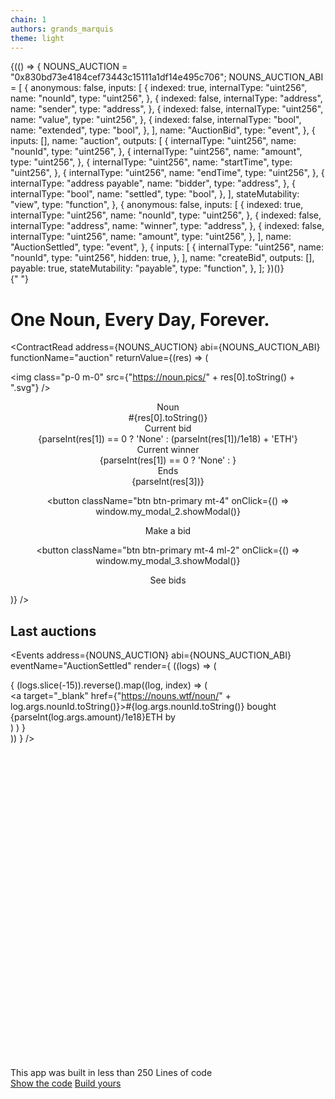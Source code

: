 ```yaml
---
chain: 1
authors: grands_marquis
theme: light
---
```


<div>
  {(() => {
    NOUNS_AUCTION = "0x830bd73e4184cef73443c15111a1df14e495c706";
    NOUNS_AUCTION_ABI = [
      {
        anonymous: false,
        inputs: [
          {
            indexed: true,
            internalType: "uint256",
            name: "nounId",
            type: "uint256",
          },
          {
            indexed: false,
            internalType: "address",
            name: "sender",
            type: "address",
          },
          {
            indexed: false,
            internalType: "uint256",
            name: "value",
            type: "uint256",
          },
          {
            indexed: false,
            internalType: "bool",
            name: "extended",
            type: "bool",
          },
        ],
        name: "AuctionBid",
        type: "event",
      },
      {
        inputs: [],
        name: "auction",
        outputs: [
          {
            internalType: "uint256",
            name: "nounId",
            type: "uint256",
          },
          {
            internalType: "uint256",
            name: "amount",
            type: "uint256",
          },
          {
            internalType: "uint256",
            name: "startTime",
            type: "uint256",
          },
          {
            internalType: "uint256",
            name: "endTime",
            type: "uint256",
          },
          {
            internalType: "address payable",
            name: "bidder",
            type: "address",
          },
          {
            internalType: "bool",
            name: "settled",
            type: "bool",
          },
        ],
        stateMutability: "view",
        type: "function",
      },
      {
        anonymous: false,
        inputs: [
          {
            indexed: true,
            internalType: "uint256",
            name: "nounId",
            type: "uint256",
          },
          {
            indexed: false,
            internalType: "address",
            name: "winner",
            type: "address",
          },
          {
            indexed: false,
            internalType: "uint256",
            name: "amount",
            type: "uint256",
          },
        ],
        name: "AuctionSettled",
        type: "event",
      },
      {
        inputs: [
          {
            internalType: "uint256",
            name: "nounId",
            type: "uint256",
            hidden: true,
          },
        ],
        name: "createBid",
        outputs: [],
        payable: true,
        stateMutability: "payable",
        type: "function",
      },
    ];
  })()}
</div>{" "}

<div>
<div class="p-10" style={{"background-color": "rgb(212,215,225)"}}>

# One Noun, Every Day, Forever.

<ContractRead address={NOUNS_AUCTION}
abi={NOUNS_AUCTION_ABI}
functionName="auction"
returnValue={(res) => (
    <div>
<img class="p-0 m-0" src={"https://noun.pics/" + res[0].toString() + ".svg"} />

  <center>
    <div class="stats shadow w-full">
  
  <div class="stat place-items-center">
    <div class="stat-title">Noun</div>
    <div class="stat-value ">#{res[0].toString()}</div>
  </div>
  
  <div class="stat place-items-center">
    <div class="stat-title">Current bid</div>
    <div class="stat-value ">{parseInt(res[1]) == 0 ? 'None' : (parseInt(res[1])/1e18) + 'ETH'} </div>
  </div>
  
  <div class="stat place-items-center">
    <div class="stat-title">Current winner</div>
    <div class="stat-value ">{parseInt(res[1]) == 0 ? 'None' :  <AddressDisplay address={res[4]} />}</div>
  </div>

  <div class="stat place-items-center">
    <div class="stat-title">Ends</div>
    <div class="stat-value "><Moment fromNow unix>{parseInt(res[3])}</Moment></div>
  </div>  
</div>

<button
  className="btn btn-primary mt-4"
  onClick={() => window.my_modal_2.showModal()}
>
  Make a bid
</button>
<dialog id="my_modal_2" className="modal">
  <form method="dialog" className="modal-box">
    <h3 className="font-bold text-lg">
      Make your bid for #{res[0].toString()}
    </h3>
    <ContractWrite
      address={NOUNS_AUCTION}
      abi={NOUNS_AUCTION_ABI}
      functionName="createBid"
      args={[res[0].toString()]}
      valueAmount={parseInt(res[1]) / 1e18 + 0.1}
      valueFieldName="Bid amount (ETH)"
      buttonText="Bid"
    />
  </form>
  <form method="dialog" className="modal-backdrop">
    <button>close</button>
  </form>
</dialog>

<button
  className="btn btn-primary mt-4 ml-2"
  onClick={() => window.my_modal_3.showModal()}
>
  See bids
</button>
<dialog id="my_modal_3" className="modal">
  <form method="dialog" className="modal-box">
    <h3 className="font-bold text-lg">Bids for #{res[0].toString()}</h3>
    <Events
      address={NOUNS_AUCTION}
      abi={NOUNS_AUCTION_ABI}
      eventName="AuctionBid"
      args={{ nounId: res[0].toString() }}
      render={(logs) => (
        <div>
          {logs.reverse().map((log) => (
            <div key={log.transactionHash}>
              <AddressDisplay address={log.args.sender} /> made a bid of{" "}
              <strong>{parseInt(log.args["value"]) / 1e18} ETH</strong> at block{" "}
              {log.blockNumber.toString()}
            </div>
          ))}
        </div>
      )}
    />
  </form>
  <form method="dialog" className="modal-backdrop">
    <button>close</button>
  </form>
</dialog>

  </center>
  </div>
)} />
</div>

<div class="m-5">

## Last auctions

<Events 
address={NOUNS_AUCTION}
abi={NOUNS_AUCTION_ABI}
eventName="AuctionSettled"
render={
  ((logs) => (
     <div>
     {
     (logs.slice(-15)).reverse().map((log, index) => (
        <div key={log.transactionHash}><a target="_blank" href={"https://nouns.wtf/noun/" + log.args.nounId.toString()}>#{log.args.nounId.toString()}</a> bought {parseInt(log.args.amount)/1e18}ETH by <AddressDisplay address={log.args.winner} /></div>
      )
      )
     }
     </div>
  ))
}
/>
</div>
<div class="alert">
  <svg xmlns="http://www.w3.org/2000/svg" fill="none" viewBox="0 0 24 24" class="stroke-info shrink-0 w-6 h-6"><path stroke-linecap="round" stroke-linejoin="round" stroke-width="2" d="M13 16h-1v-4h-1m1-4h.01M21 12a9 9 0 11-18 0 9 9 0 0118 0z"></path></svg>
  <span>This app was built in less than 250 Lines of code</span>
  <div>
    <a href="https://builddocs.musedao.io/docs/templates/nouns" class="btn btn-sm">Show the code</a>
    <a href="https://build.musedao.io/" class="btn btn-sm btn-primary">Build yours</a>
  </div>
</div>
</div>

